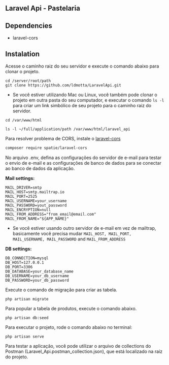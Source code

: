 ## Laravel Api - Pastelaria

## Dependencies

* laravel-cors

## Instalation


Acesse o caminho raiz do seu servidor e execute o comando abaixo para clonar o projeto.

```
cd /server/root/path
git clone https://github.com/ldmotta/LaravelApi.git
```

* Se você estiver utilizando Mac ou Linux, você também pode clonar o projeto em outra pasta do seu computador, e executar o comando ```ls -l``` para criar um link simbólico de seu projeto para o caminho raiz do servidor.

```
cd /var/www/html

ls -l ~/full/application/path /var/www/html/laravel_api
```


<!-- Execute o comando de instalação do Laravel 6, executando o comando abaixo no terminal.

```bash
composer create-project --prefer-dist laravel/laravel pastelaria "6.*"
``` -->

Para resolver problema de CORS, instale o [laravel-cors](https://github.com/spatie/laravel-cors)

```bash
composer require spatie/laravel-cors
```

No arquivo .env, defina as configurações do servidor de e-mail para testar o envio de e-mail e as configurações de banco de dados para se conectar ao banco de dados da aplicação.

**Mail settings:**

```
MAIL_DRIVER=smtp
MAIL_HOST=smtp.mailtrap.io
MAIL_PORT=2525
MAIL_USERNAME=your_username
MAIL_PASSWORD=yout_password
MAIL_ENCRYPTION=null
MAIL_FROM_ADDRESS="from_email@email.com"
MAIL_FROM_NAME="${APP_NAME}"
```
* Se você estiver usando outro servidor de e-mail em vez de mailtrap, basicamente você precisa mudar ```MAIL_HOST, MAIL_PORT, MAIL_USERNAME, MAIL_PASSWORD``` and ```MAIL_FROM_ADDRESS```

**DB settings:**

```
DB_CONNECTION=mysql
DB_HOST=127.0.0.1
DB_PORT=3306
DB_DATABASE=your_database_name
DB_USERNAME=your_db_username
DB_PASSWORD=your_db_password
```

Execute o comando de migração para criar as tabela.

```
php artisan migrate
```

Para popular a tabela de produtos, execute o comando abaixo.
```
php artisan db:seed
```

Para executar o projeto, rode o comando abaixo no terminal:

```
php artisan serve
```

Para testar a aplicação, você pode utilizar o arquivo de collections do Postman (Laravel_Api.postman_collection.json), que está localizado na raíz do projeto.